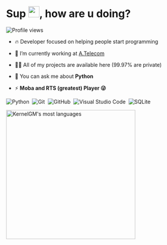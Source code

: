 
<h1 align="left">Sup <img src="https://raw.githubusercontent.com/kaueMarques/kaueMarques/master/hi.gif" width="30px">, how are u doing?</h1>
<p align="left"> <img src="https://komarev.com/ghpvc/?username=kernelgm&color=blue" alt="Profile views" /> </p>

- 🔥 Developer focused on helping people start programming 

- 🔭 I’m currently working at [A.Telecom](http://www.atelecom.com.br/)

- 👨‍💻 All of my projects are available here (99.97% are private)

- 💬 You can ask me about **Python**

- ⚡ **Moba and RTS (greatest) Player 😜**

![Python](https://img.shields.io/badge/-Python-05122A?style=flat&logo=Python)&nbsp;
![Git](https://img.shields.io/badge/-Git-05122A?style=flat&logo=git)&nbsp;
![GitHub](https://img.shields.io/badge/-GitHub-05122A?style=flat&logo=github)&nbsp;
![Visual Studio Code](https://img.shields.io/badge/-Visual%20Studio%20Code-05122A?style=flat&logo=visual-studio-code&logoColor=007ACC)&nbsp;
![SQLite](https://img.shields.io/badge/-SQLite-05122A?style=flat&logo=sqlite)&nbsp;

<p align="left">
<img width="350em" src="https://github-readme-stats.vercel.app/api/top-langs/?username=kernelgm&theme=vision-friendly-dark" alt="KernelGM's most languages"/>
</p>

<br><br>
